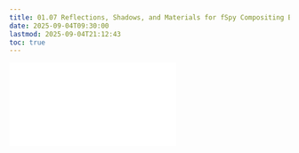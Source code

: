 ```yaml
---
title: 01.07 Reflections, Shadows, and Materials for fSpy Compositing Blender
date: 2025-09-04T09:30:00
lastmod: 2025-09-04T21:12:43
toc: true
---
```


![Link to included file contents](../../../../3d-modeling/blender/reflections-shadows-and-materials-for-fspy-compositing-blender.md)
